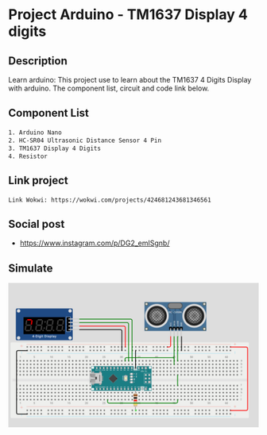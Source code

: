 # Project Arduino - TM1637 Display 4 digits

## Description
Learn arduino: This project use to learn about the TM1637 4 Digits Display with arduino. The component list, circuit and code link below.

## Component List
```
1. Arduino Nano
2. HC-SR04 Ultrasonic Distance Sensor 4 Pin
3. TM1637 Display 4 Digits
4. Resistor
```

## Link project
```
Link Wokwi: https://wokwi.com/projects/424681243681346561
```

## Social post
- https://www.instagram.com/p/DG2_emISgnb/
  
## Simulate
<img src="simulate.png">
